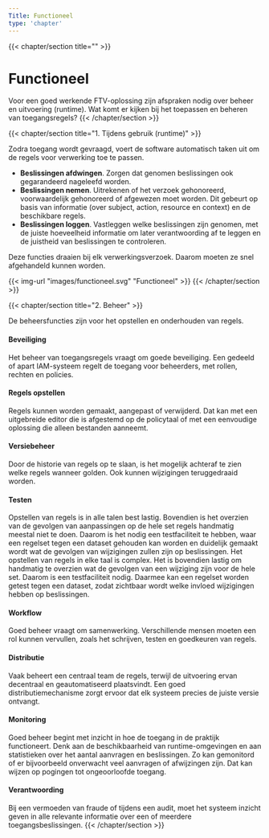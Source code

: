 ```yaml
---
Title: Functioneel
type: 'chapter'
---
```

{{< chapter/section title="" >}}
# Functioneel

Voor een goed werkende FTV-oplossing zijn afspraken nodig over beheer en uitvoering (runtime).
Wat komt er kijken bij het toepassen en beheren van toegangsregels?
{{< /chapter/section >}}

{{< chapter/section title="1. Tijdens gebruik (runtime)" >}}

Zodra toegang wordt gevraagd, voert de software automatisch taken uit om de regels voor verwerking toe te passen.

- **Beslissingen afdwingen**. Zorgen dat genomen beslissingen ook gegarandeerd nageleefd worden.
- **Beslissingen nemen**. Uitrekenen of het verzoek gehonoreerd, voorwaardelijk gehonoreerd of afgewezen moet worden. Dit gebeurt op basis van informatie (over subject, action, resource en context) en de beschikbare regels.
- **Beslissingen loggen**. Vastleggen welke beslissingen zijn genomen, met de juiste hoeveelheid informatie om later verantwoording af te leggen en de juistheid van beslissingen te controleren.

Deze functies draaien bij elk verwerkingsverzoek. Daarom moeten ze snel afgehandeld kunnen worden.

{{< img-url "images/functioneel.svg" "Functioneel" >}}
{{< /chapter/section >}}

{{< chapter/section title="2. Beheer" >}}

De beheersfuncties zijn voor het opstellen en onderhouden van regels.

#### Beveiliging

Het beheer van toegangsregels vraagt om goede beveiliging. Een gedeeld of apart IAM-systeem regelt de toegang voor beheerders, met rollen, rechten en policies.

#### Regels opstellen

Regels kunnen worden gemaakt, aangepast of verwijderd. Dat kan met een uitgebreide editor die is afgestemd op de policytaal of met een eenvoudige oplossing die alleen bestanden aanneemt.

#### Versiebeheer

Door de historie van regels op te slaan, is het mogelijk achteraf te zien welke regels wanneer golden. Ook kunnen wijzigingen teruggedraaid worden.

#### Testen

Opstellen van regels is in alle talen best lastig. Bovendien is het overzien van de gevolgen van aanpassingen op de hele set regels handmatig meestal niet te doen. Daarom is het nodig een testfaciliteit te hebben, waar een regelset tegen een dataset gehouden kan worden en duidelijk gemaakt wordt wat de gevolgen van wijzigingen zullen zijn op beslissingen. Het opstellen van regels in elke taal is complex. Het is bovendien lastig om handmatig te overzien wat de gevolgen van een wijziging zijn voor de hele set. Daarom is een testfaciliteit nodig. Daarmee kan een regelset worden getest tegen een dataset, zodat zichtbaar wordt welke invloed wijzigingen hebben op beslissingen.

#### Workflow

Goed beheer vraagt om samenwerking. Verschillende mensen moeten een rol kunnen vervullen, zoals het schrijven, testen en goedkeuren van regels.

#### Distributie

Vaak beheert een centraal team de regels, terwijl de uitvoering ervan decentraal en geautomatiseerd plaatsvindt. Een goed distributiemechanisme zorgt ervoor dat elk systeem precies de juiste versie ontvangt.

#### Monitoring

Goed beheer begint met inzicht in hoe de toegang in de praktijk functioneert. Denk aan de beschikbaarheid van runtime-omgevingen en aan statistieken over het aantal aanvragen en beslissingen. Zo kan gemonitord of er bijvoorbeeld onverwacht veel aanvragen of afwijzingen zijn. Dat kan wijzen op pogingen tot ongeoorloofde toegang.

#### Verantwoording

Bij een vermoeden van fraude of tijdens een audit, moet het systeem inzicht geven in alle relevante informatie over een of meerdere toegangsbeslissingen.
{{< /chapter/section >}}